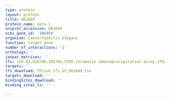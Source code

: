 ```yaml
---
type: protein
layout: protein
title: O61849
protein_name: neto-1
uniprot_accession: O61849
ncbi_gene_id: '186950'
organism: Caenorhabditis elegans
function: target gene
number_of_interactions: '1'
orthologs: ''
jaspar_matrices: ''
tfs: ceh-82,O16748,185766,GTRD,chromatin immunoprecipitation assay,27924024%5Buid%5D,No
targets: ''
tfs_download: TFLink_tfs_of_O61849.tsv
targets_download: ''
bindingSites_download: ''
binding_sites_ls: ''

---
```

